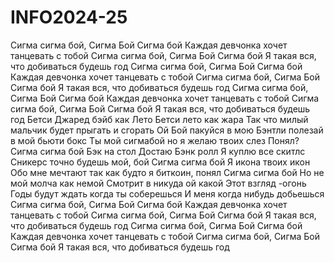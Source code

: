 # INFO2024-25

Сигма сигма бой, Сигма Бой Сигма бой
Каждая девчонка хочет танцевать с тобой
Сигма сигма бой, Сигма Бой Сигма бой
Я такая вся, что добиваться будешь год Сигма сигма бой, Сигма Бой Сигма бой
Каждая девчонка хочет танцевать с тобой
Сигма сигма бой, Сигма Бой Сигма бой
Я такая вся, что добиваться будешь год
Сигма сигма бой, Сигма Бой Сигма бой
Каждая девчонка хочет танцевать с тобой
Сигма сигма бой, Сигма Бой Сигма бой
Я такая вся, что добиваться будешь год
Бетси Джаред бэйб как Лето Бетси лето как жара
Так что милый мальчик будет прыгать и сгорать
Ой Бой пакуйся в мою Бэнтли полезай в мой бьюти бокс
Ты мой сигмабой но я желаю твоих слез
Понял?
Сигма сигма бой
Бэк на стол
Достаю Бэнк ролл
Я куплю все скитлс
Сникерс точно будешь мой, бой
Сигма сигма бой
Я икона твоих икон
Обо мне мечтают так как будто я биткоин, понял
Сигма сигма бой
Но не мой молча как немой
Смотрит в никуда ой какой
Этот взгляд -огонь
Годы будут ждать когда ты соберешься
И меня когда нибудь добьешься
Сигма сигма бой, Сигма Бой Сигма бой
Каждая девчонка хочет танцевать с тобой
Сигма сигма бой, Сигма Бой Сигма бой
Я такая вся, что добиваться будешь год Сигма сигма бой, Сигма Бой Сигма бой
Каждая девчонка хочет танцевать с тобой
Сигма сигма бой, Сигма Бой Сигма бой
Я такая вся, что добиваться будешь год
